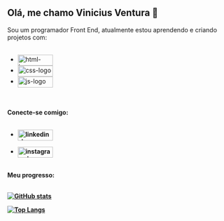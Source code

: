 ## Olá, me chamo Vinicius Ventura 👋

Sou um programador Front End, atualmente estou aprendendo e criando projetos com:
<br>
<br>
- <img align="center" width="80px" height="25px" src="https://img.shields.io/badge/HTML5-E34F26?style=for-the-badge&logo=html5&logoColor=white" alt="html-logo" />
- <img align="center" width="80px" height="25px" src="https://img.shields.io/badge/CSS3-1572B6?style=for-the-badge&logo=css3&logoColor=white" alt="css-logo" />
- <img align="center" width="80px" height="25px" src="https://img.shields.io/badge/JavaScript-323330?style=for-the-badge&logo=javascript&logoColor=F7DF1E" alt="js-logo" />
<br>
<br>
<b>Conecte-se comigo:<b/>
<br>
<br>

- <a href="https://www.linkedin.com/in/vinicius-ventura-50502a315/"> <img align="center" width="80px" height="25px" src="https://img.shields.io/badge/LinkedIn-0077B5?style=for-the-badge&logo=linkedin&logoColor=white" alt="linkedin-logo" /> <a/>

- <a href="https://www.instagram.com/_viniventura_/"> <img align="center" width="80px" height="25px" src="https://img.shields.io/badge/Instagram-E4405F?style=for-the-badge&logo=instagram&logoColor=white" alt="instagram-logo" /> <a/>
<br>
<b>Meu progresso:<b/>
<br>
<br>

[![GitHub stats](https://github-readme-stats.vercel.app/api?username=ViniVentura94)](https://github.com/anuraghazra/github-readme-stats)
<br>

[![Top Langs](https://github-readme-stats.vercel.app/api/top-langs/?username=ViniVentura94)](https://github.com/anuraghazra/github-readme-stats)
